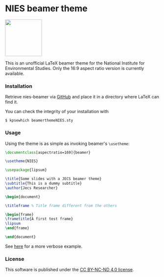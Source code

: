 # NIES beamer theme

<a href="https://creativecommons.org/licenses/by-nc-nd/4.0/deed.en">
  <img src="https://mirrors.creativecommons.org/presskit/buttons/88x31/png/by-nc-nd.png" style="width: 120px; height: auto;"/>
</a>

This is an unofficial LaTeX beamer theme for the National Institute for Environmental Studies. Only the 16:9 aspect ratio version is currently available.

### Installation
Retrieve nies-beamer via [GitHub](https://github.com/nschloe/ua-beamer) and place
it in a directory where LaTeX can find it.

You can check the integrity of your installation with

```
$ kpsewhich beamerthemeNIES.sty
```

### Usage

Using the theme is as simple as invoking beamer's `\usetheme`:

```latex
\documentclass[aspectratio=169]{beamer}

\usetheme{NIES}

\usepackage{lipsum}

\title{Some slides with a JECS beamer theme}
\subtitle{This is a dummy subtitle}
\author{Jecs Researcher}

\begin{document}

\titleframe % Title frame different from the others

\begin{frame}
\frametitle{A first test frame}
\lipsum
\end{frame}

\end{document}
```
See
[here](/example/main.tex)
for a more verbose example.

### License

This software is published under the [CC BY-NC-ND 4.0  license](https://creativecommons.org/licenses/by-nc-nd/4.0/deed.en).